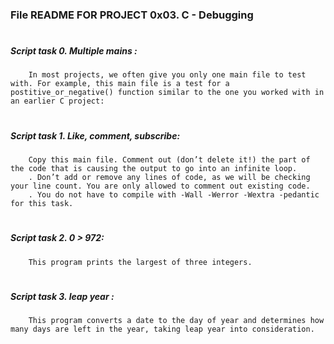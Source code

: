 ### File README FOR PROJECT 0x03. C - Debugging
#
#
##### Script task 0. Multiple mains :
        In most projects, we often give you only one main file to test with. For example, this main file is a test for a postitive_or_negative() function similar to the one you worked with in an earlier C project:
#
##### Script task 1. Like, comment, subscribe:
        Copy this main file. Comment out (don’t delete it!) the part of the code that is causing the output to go into an infinite loop.
		. Don’t add or remove any lines of code, as we will be checking your line count. You are only allowed to comment out existing code.
		. You do not have to compile with -Wall -Werror -Wextra -pedantic for this task.
#
##### Script task 2. 0 > 972:
        This program prints the largest of three integers.
#
##### Script task 3. leap year :
        This program converts a date to the day of year and determines how many days are left in the year, taking leap year into consideration.
#
